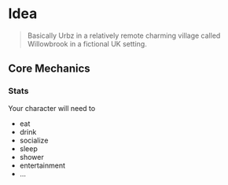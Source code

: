 # Idea

> Basically Urbz in a relatively remote charming village called Willowbrook in a fictional UK setting.

## Core Mechanics

### Stats

Your character will need to
- eat
- drink
- socialize
- sleep
- shower
- entertainment
- ...


